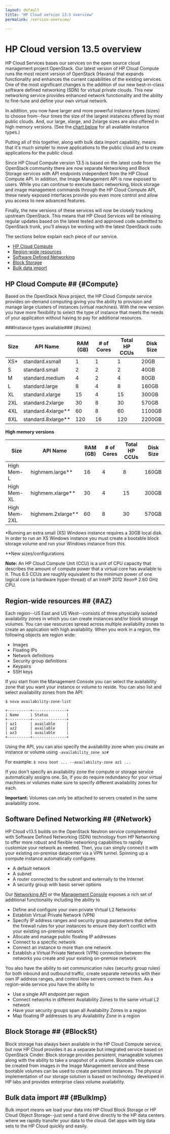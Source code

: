 ```yaml
---
layout: default
title: "HP Cloud version 13.5 overview"
permalink: /version-overview/

---
```

# HP Cloud version 13.5 overview
HP Cloud Services bases our services on the open source cloud management project OpenStack. Our latest version of HP Cloud Compute runs the most recent version of OpenStack (Havana) that expands functionality and enhances the current capabilities of the existing services.  One of the most significant changes is the addition of our new best-in-class software defined networking (SDN) for virtual private clouds. This new networking service provides enhanced network functionality and the ability to fine-tune and define your own virtual network.

In addition, you now have larger and more powerful instance types (sizes) to choose from--four times the size of the largest instances offered by most public clouds. And, our large, xlarge, and 2xlarge sizes are also offered in high memory versions. (See the [chart below](#sizes) for all available instance types.)

Putting all of this together, along with bulk data import capability, means that it's much simpler to move applications to the public cloud and to create applications for the public cloud. 

Since HP Cloud Compute version 13.5 is based on the latest code from the OpenStack community there are now separate Networking and Block Storage services with API endpoints independent from the HP Cloud Compute API.  In addition, the Image Management API is now exposed to users.  While you can continue to execute basic networking, block storage and image management commands through the HP Cloud Compute API, these newly exposed interfaces provide you even more control and allow you access to new advanced features. 

Finally, the new versions of these services will now be closely tracking upstream OpenStack. This means that HP Cloud Services will be releasing regular updates based on the latest tested and approved code submitted to OpenStack trunk, you'll always be working with the latest OpenStack code.

The sections below explain each piece of our service.

- [HP Cloud Compute](#Compute)
- [Region-wide resources](#AZ)
- [Software Defined Networking](#Network)
- [Block Storage](#BlockSt)
- [Bulk data import](#BulkImp)

## HP Cloud Compute ## {#Compute}
Based on the OpenStack Nova project, the HP Cloud Compute service provides on-demand computing giving you the ability to provision and manage large clusters of instances (virtual machines). With the new version you have more flexibility to select the type of instance that meets the needs of your application without having to pay for additional resources.


###Instance types available### {#sizes}

| Size     | API Name            | RAM (GB) | # of Cores | Total HP CCUs | Disk Size |
| -------- | ------------------- | -------- | ---------- | ------------- | --------- |
| XS*      | standard.xsmall     | 1        | 1          | 1             | 20GB      |
| S        | standard.small      | 2        | 2          | 2             | 40GB      |
| M        | standard.medium     | 4        | 2          | 4             | 80GB      |
| L        | standard.large      | 8        | 4          | 8             | 160GB     |
| XL       | standard.xlarge     | 15       | 4          | 15            | 300GB     |
| 2XL      | standard.2xlarge    | 30       | 8          | 30            | 570GB     |
| 4XL      | standard.4xlarge**  | 60       | 8          | 60            | 1100GB    |
| 8XL      | standard.8xlarge**  | 120      | 16         | 120           | 2200GB    |

**High memory versions**

| Size        | API Name         | RAM (GB) | # of Cores | Total HP CCUs | Disk Size |
| ----------- | ---------------- | -------- | ---------- | ------------- | --------- |
| High Mem-L  | highmem.large**  | 16       | 4          | 8             | 160GB     |     
| High Mem-XL | highmem.xlarge** | 30       | 4          | 15            | 300GB     |
| High Mem-2XL| highmem.2xlarge**| 60       | 8          | 30            | 570GB     |

*Running an extra small (XS) Windows instance requires a 30GB local disk. In order to run an XS Windows instance you must create a bootable block storage volume and run your Windows instance from this.

**New sizes/configurations

**Note:** An HP Cloud Compute Unit (CCU) is a unit of CPU capacity that describes the amount of compute power that a virtual core has available to it. Thus 6.5 CCUs are roughly equivalent to the minimum power of one logical core (a hardware hyper-thread) of an Intel&reg; 2012 Xeon&reg; 2.60 GHz CPU.

## Region-wide resources ## {#AZ}
Each region--US East and US West--consists of three physically isolated availability zones in which you can create instances and/or block storage volumes. You can use resources spread across multiple availability zones to create an application with high availability.  When you work in a region, the following objects are region wide:

- Images
- Floating IPs
- Network definitions
- Security group definitions
- Keypairs
- SSH keys

If you start from the Management Console you can select the availability zone that you want your instance or volume to reside. You can also list and select availability zones from the API:

    $ nova availability-zone-list

    +----------+---------------+
    | Name     | Status        |
    +----------+---------------+
    | az1      | available     |
    | az2      | available     |
    | az3      | available     |
    +----------+---------------+
Using the API, you can also specify the availability zone when you create an instance or volume using `-availability_zone az#`

For example: `$ nova boot ... --availability-zone az1 ...`

If you don't specify an availability zone the compute or storage service automatically assigns one. So, if you do require redundancy for your virtual machines or volumes make sure to specify different availability zones for each.

**Important:** Volumes can only be attached to servers created in the same availability zone.

## Software Defined Networking ## {#Network}
HP Cloud v13.5 builds on the OpenStack Neutron service complemented with Software Defined Networking (SDN) technology from HP Networking to offer more robust and flexible networking capabilities to rapidly customize your network as needed. Then, you can simply connect it with your existing on-premise datacenter via a VPN tunnel. Spinning up a compute instance automatically configures

- A default network 
- A subnet
- A router connected to the subnet and externally to the Internet
- A security group with basic server options

Our [Networking API](/api/v13/networking/) or the [Management Console](/mc/compute/networks/) exposes a rich set of additional functionality including the ability to 

- Define and configure your own private Virtual L2 Networks
- Establish Virtual Private Network (VPN)  
- Specify IP address ranges and security group parameters that define the firewall rules for your instances to ensure they don’t conflict with your existing on-premise network
- Allocate and manage public floating IP addresses
- Connect to a specific network
- Connect an instance to more than one network
- Establish a Virtual Private Network (VPN) connection between the networks you create and your existing on-premise network

You also have the ability to set communication rules (security group rules) for both inbound and outbound traffic, create separate networks with their own IP address ranges, and control how servers connect to them.  As a region-wide service you have the ability to

- Use a single API endpoint per region 
- Connect networks in different Availability Zones to the same virtual L2 network
- Have your security groups span all Availability Zones in a region
- Map floating IP addresses to any Availability Zone in a region

## Block Storage ## {#BlockSt}
Block storage has always been available in the HP Cloud Compute service, but now HP Cloud provides it as a separate but integrated service based on OpenStack Cinder.  Block storage provides persistent, manageable volumes along with the ability to take a snapshot of a volume.   Bootable volumes can be created from images in the Image Management service and these bootable volumes can be used to create persistent instances.  The physical implementation of our storage solution is based on technology developed in HP labs and provides enterprise class volume availability.

## Bulk data import ## {#BulkImp}
Bulk import means we load your data into HP Cloud Block Storage or HP Cloud Object Storage--just send a hard drive directly to the HP data centers where we rapidly transfer your data to the cloud. Get apps with big data sets to the HP Cloud quickly and easily.
